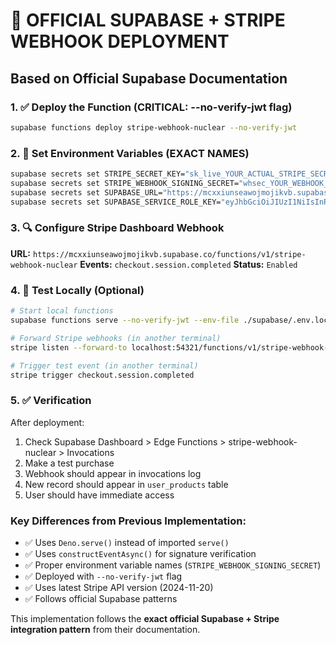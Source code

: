 # 🚀 OFFICIAL SUPABASE + STRIPE WEBHOOK DEPLOYMENT

## Based on Official Supabase Documentation

### 1. ✅ Deploy the Function (CRITICAL: --no-verify-jwt flag)
```bash
supabase functions deploy stripe-webhook-nuclear --no-verify-jwt
```

### 2. 🔐 Set Environment Variables (EXACT NAMES)
```bash
supabase secrets set STRIPE_SECRET_KEY="sk_live_YOUR_ACTUAL_STRIPE_SECRET_KEY"
supabase secrets set STRIPE_WEBHOOK_SIGNING_SECRET="whsec_YOUR_WEBHOOK_SECRET_FROM_STRIPE_DASHBOARD"
supabase secrets set SUPABASE_URL="https://mcxxiunseawojmojikvb.supabase.co"
supabase secrets set SUPABASE_SERVICE_ROLE_KEY="eyJhbGciOiJIUzI1NiIsInR5cCI6IkpXVCJ9.eyJpc3MiOiJzdXBhYmFzZSIsInJlZiI6Im1jeHhpdW5zZWF3b2ptb2ppa3ZiIiwicm9sZUI6InNlcnZpY2Vfcm9sZSIsImlhdCI6MTc0ODE0MTA4NSwiZXhwIjoyMDYzNzE3MDg1fQ.eRPuBSss8QCkAkbiuXVSruM04LHkdxjOn3rhf9CKAJI"
```

### 3. 🔍 Configure Stripe Dashboard Webhook
**URL:** `https://mcxxiunseawojmojikvb.supabase.co/functions/v1/stripe-webhook-nuclear`
**Events:** `checkout.session.completed`
**Status:** `Enabled`

### 4. 🧪 Test Locally (Optional)
```bash
# Start local functions
supabase functions serve --no-verify-jwt --env-file ./supabase/.env.local

# Forward Stripe webhooks (in another terminal)
stripe listen --forward-to localhost:54321/functions/v1/stripe-webhook-nuclear

# Trigger test event (in another terminal)  
stripe trigger checkout.session.completed
```

### 5. ✅ Verification
After deployment:
1. Check Supabase Dashboard > Edge Functions > stripe-webhook-nuclear > Invocations
2. Make a test purchase
3. Webhook should appear in invocations log
4. New record should appear in `user_products` table
5. User should have immediate access

### Key Differences from Previous Implementation:
- ✅ Uses `Deno.serve()` instead of imported `serve()`
- ✅ Uses `constructEventAsync()` for signature verification  
- ✅ Proper environment variable names (`STRIPE_WEBHOOK_SIGNING_SECRET`)
- ✅ Deployed with `--no-verify-jwt` flag
- ✅ Uses latest Stripe API version (2024-11-20)
- ✅ Follows official Supabase patterns

This implementation follows the **exact official Supabase + Stripe integration pattern** from their documentation.